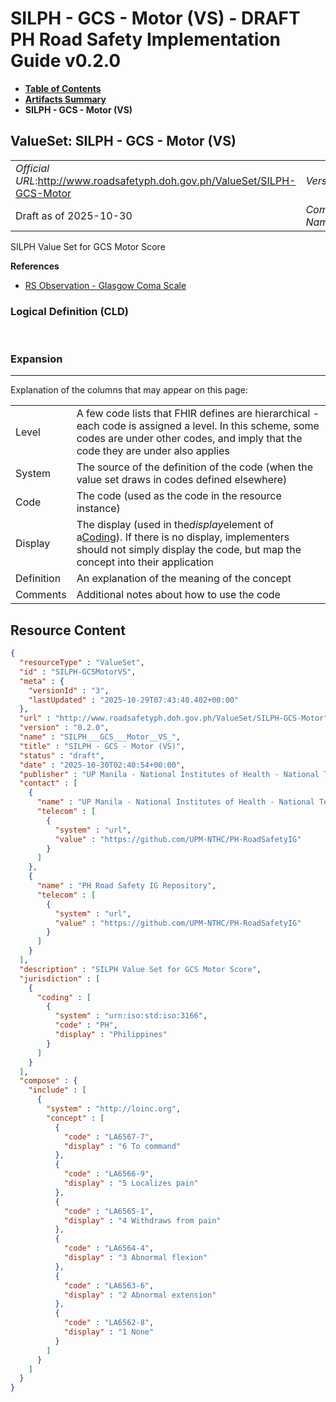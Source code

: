 # SILPH - GCS - Motor (VS) - DRAFT PH Road Safety Implementation Guide v0.2.0

* [**Table of Contents**](toc.md)
* [**Artifacts Summary**](artifacts.md)
* **SILPH - GCS - Motor (VS)**

## ValueSet: SILPH - GCS - Motor (VS) 

| | |
| :--- | :--- |
| *Official URL*:http://www.roadsafetyph.doh.gov.ph/ValueSet/SILPH-GCS-Motor | *Version*:0.2.0 |
| Draft as of 2025-10-30 | *Computable Name*:SILPH___GCS___Motor__VS_ |

 
SILPH Value Set for GCS Motor Score 

 **References** 

* [RS Observation - Glasgow Coma Scale](StructureDefinition-rs-observation-gcs.md)

### Logical Definition (CLD)

 

### Expansion

-------

 Explanation of the columns that may appear on this page: 

| | |
| :--- | :--- |
| Level | A few code lists that FHIR defines are hierarchical - each code is assigned a level. In this scheme, some codes are under other codes, and imply that the code they are under also applies |
| System | The source of the definition of the code (when the value set draws in codes defined elsewhere) |
| Code | The code (used as the code in the resource instance) |
| Display | The display (used in the*display*element of a[Coding](http://hl7.org/fhir/R4/datatypes.html#Coding)). If there is no display, implementers should not simply display the code, but map the concept into their application |
| Definition | An explanation of the meaning of the concept |
| Comments | Additional notes about how to use the code |



## Resource Content

```json
{
  "resourceType" : "ValueSet",
  "id" : "SILPH-GCSMotorVS",
  "meta" : {
    "versionId" : "3",
    "lastUpdated" : "2025-10-29T07:43:40.402+00:00"
  },
  "url" : "http://www.roadsafetyph.doh.gov.ph/ValueSet/SILPH-GCS-Motor",
  "version" : "0.2.0",
  "name" : "SILPH___GCS___Motor__VS_",
  "title" : "SILPH - GCS - Motor (VS)",
  "status" : "draft",
  "date" : "2025-10-30T02:40:54+00:00",
  "publisher" : "UP Manila - National Institutes of Health - National Telehealth Center",
  "contact" : [
    {
      "name" : "UP Manila - National Institutes of Health - National Telehealth Center",
      "telecom" : [
        {
          "system" : "url",
          "value" : "https://github.com/UPM-NTHC/PH-RoadSafetyIG"
        }
      ]
    },
    {
      "name" : "PH Road Safety IG Repository",
      "telecom" : [
        {
          "system" : "url",
          "value" : "https://github.com/UPM-NTHC/PH-RoadSafetyIG"
        }
      ]
    }
  ],
  "description" : "SILPH Value Set for GCS Motor Score",
  "jurisdiction" : [
    {
      "coding" : [
        {
          "system" : "urn:iso:std:iso:3166",
          "code" : "PH",
          "display" : "Philippines"
        }
      ]
    }
  ],
  "compose" : {
    "include" : [
      {
        "system" : "http://loinc.org",
        "concept" : [
          {
            "code" : "LA6567-7",
            "display" : "6 To command"
          },
          {
            "code" : "LA6566-9",
            "display" : "5 Localizes pain"
          },
          {
            "code" : "LA6565-1",
            "display" : "4 Withdraws from pain"
          },
          {
            "code" : "LA6564-4",
            "display" : "3 Abnormal flexion"
          },
          {
            "code" : "LA6563-6",
            "display" : "2 Abnormal extension"
          },
          {
            "code" : "LA6562-8",
            "display" : "1 None"
          }
        ]
      }
    ]
  }
}

```
